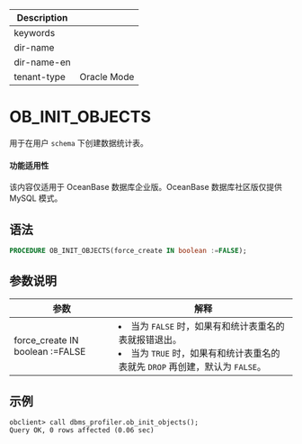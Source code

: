 | Description   |                 |
|---------------|-----------------|
| keywords      |                 |
| dir-name      |                 |
| dir-name-en   |                 |
| tenant-type   | Oracle Mode     |

# OB_INIT_OBJECTS

用于在用户 `schema` 下创建数据统计表。

<main id="notice" >
    <h4>功能适用性</h4>
    <p>该内容仅适用于 OceanBase 数据库企业版。OceanBase 数据库社区版仅提供 MySQL 模式。</p>
  </main>

## 语法

```sql
PROCEDURE OB_INIT_OBJECTS(force_create IN boolean :=FALSE);
```

## 参数说明

|       参数       |               解释                |
|----------------|---------------------------------|
| force_create IN boolean :=FALSE | <li>当为 <code>FALSE</code> 时，如果有和统计表重名的表就报错退出。<li>当为 <code>TRUE</code> 时，如果有和统计表重名的表就先 <code>DROP</code> 再创建，默认为 <code>FALSE</code>。|

## 示例

```shell
obclient> call dbms_profiler.ob_init_objects();
Query OK, 0 rows affected (0.06 sec)
```
